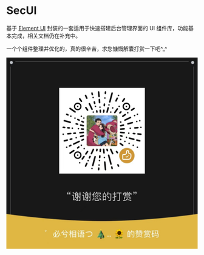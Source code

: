 SecUI
==========

基于 [Element UI](https://element.eleme.cn/#/zh-CN) 封装的一套适用于快速搭建后台管理界面的 UI 组件库，功能基本完成，相关文档仍在补充中。


一个个组件整理并优化的，真的很辛苦，求您慷慨解囊打赏一下吧^_^

![求打赏](./q.jpg)